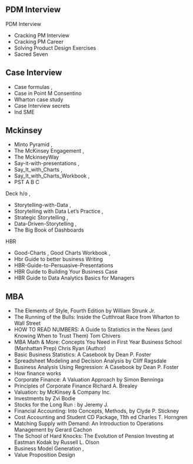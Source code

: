 ## PDM Interview
PDM Interview
* Cracking PM Interview 
* Cracking PM Career
* Solving Product Design Exercises
* Sacred Seven

## Case Interview
* Case formulas ,  
* Case in Point M Consentino  
* Wharton case study
* Case Interview secrets
* Ind SME

## Mckinsey
* Minto Pyramid ,  
* The McKinsey Engagement , 
* The MckinseyWay
* Say-it-with-presentations ,  
* Say_It_with_Charts , 
* Say_It_with_Charts_Workbook , 
* PST A B C 

Deck h/o  , 
* Storytelling-with-Data ,  
* Storytelling with Data Let’s Practice , 
* Strategic Storytelling , 
* Data-Driven-Storytelling , 
* The Big Book of Dashboards

HBR
* Good-Charts , Good Charts Workbook , 
* Hbr Guide to better business Writing
* HBR-Guide-to-Persuasive-Presentations
* HBR Guide to Building Your Business Case
* HBR Guide to Data Analytics Basics for Managers 


## MBA
* The Elements of Style, Fourth Edition  by William Strunk Jr. 
* The Running of the Bulls: Inside the Cutthroat Race from Wharton to Wall Street
* HOW TO READ NUMBERS: A Guide to Statistics in the News (and Knowing When to Trust Them) Tom Chivers 
* MBA Math & More: Concepts You Need in First Year Business School (Manhattan Prep) Chris Ryan (Author)
* Basic Business Statistics: A Casebook  by Dean P. Foster 
* Spreadsheet Modeling and Decision Analysis  by Cliff Ragsdale 
* Business Analysis Using Regression: A Casebook  by Dean P. Foster 
* How finance works
* Corporate Finance: A Valuation Approach  by Simon Benninga 
* Principles of Corporate Finance  Richard A. Brealey 
* Valuation:  by McKinsey & Company Inc. 
* Investments  by Zvi Bodie 
* Stocks for the Long Run :  by Jeremy J.
* Financial Accounting: Into Concepts, Methods,  by Clyde P. Stickney 
* Cost Accounting and Student CD Package, 11th ed Charles T. Horngren 
* Matching Supply with Demand: An Introduction to Operations Management  by Gerard Cachon 
* The School of Hard Knocks: The Evolution of Pension Investing at Eastman Kodak  by Russell L. Olson 
* Business Model Generation ,  
* Value Proposition Design